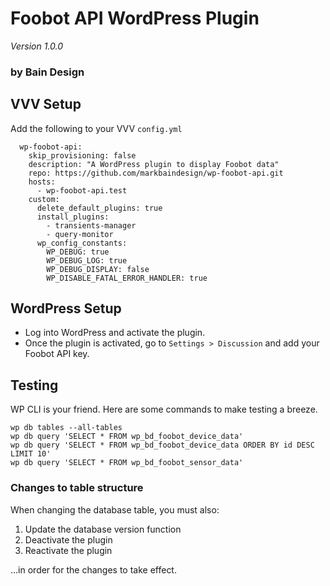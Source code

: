 # Foobot API WordPress Plugin
_Version 1.0.0_

### by Bain Design

## VVV Setup

Add the following to your VVV `config.yml` 

```
  wp-foobot-api:
    skip_provisioning: false
    description: "A WordPress plugin to display Foobot data"
    repo: https://github.com/markbaindesign/wp-foobot-api.git
    hosts:
      - wp-foobot-api.test
    custom:
      delete_default_plugins: true
      install_plugins:
        - transients-manager
        - query-monitor
      wp_config_constants:
        WP_DEBUG: true
        WP_DEBUG_LOG: true
        WP_DEBUG_DISPLAY: false
        WP_DISABLE_FATAL_ERROR_HANDLER: true
```

## WordPress Setup

* Log into WordPress and activate the plugin. 
* Once the plugin is activated, go to `Settings > Discussion` and add your Foobot API key.

## Testing

WP CLI is your friend. Here are some commands to make testing a breeze.

```
wp db tables --all-tables
wp db query 'SELECT * FROM wp_bd_foobot_device_data'
wp db query 'SELECT * FROM wp_bd_foobot_device_data ORDER BY id DESC LIMIT 10'
wp db query 'SELECT * FROM wp_bd_foobot_sensor_data'
```

### Changes to table structure

When changing the database table, you must also:

1. Update the database version function
2. Deactivate the plugin
3. Reactivate the plugin

...in order for the changes to take effect.